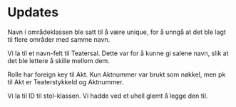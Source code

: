# Updates

Navn i områdeklassen ble satt til å være unique, for å unngå at det ble lagt til flere områder med samme navn.

Vi la til et navn-felt til Teatersal. Dette var for å kunne gi salene navn, slik at det ble lettere å skille mellom dem.

Rolle har foreign key til Akt. Kun Aktnummer var brukt som nøkkel, men pk til Akt er TeaterstykkeId og Aktnummer.

Vi la til ID til stol-klassen. Vi hadde ved et uhell glemt å legge den til.
